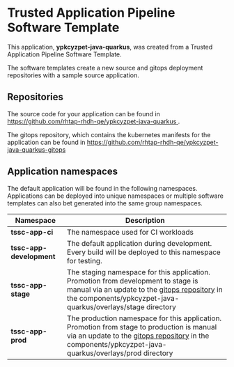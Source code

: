 # Trusted Application Pipeline Software Template

This application, **ypkcyzpet-java-quarkus**, was created from a Trusted Application Pipeline Software Template.

The software templates create a new source and gitops deployment repositories with a sample source application. 

## Repositories

The source code for your application can be found in [https://github.com/rhtap-rhdh-qe/ypkcyzpet-java-quarkus ](https://github.com/rhtap-rhdh-qe/ypkcyzpet-java-quarkus ).
 
The gitops repository, which contains the kubernetes manifests for the application can be found in 
[https://github.com/rhtap-rhdh-qe/ypkcyzpet-java-quarkus-gitops ](https://github.com/rhtap-rhdh-qe/ypkcyzpet-java-quarkus-gitops ) 

## Application namespaces 

The default application will be found in the following namespaces. Applications can be deployed into unique namespaces or multiple software templates can also bet generated into the same group namespaces.  

|  Namespace   |  Description   |  
| -------- | -------- |
| **tssc-app-ci** | The namespace used for CI workloads |
| **tssc-app-development** | The default application during development. Every build will be deployed to this namespace for testing. |
| **tssc-app-stage** | The staging namespace for this application. Promotion from development to stage is manual via an update to the [gitops repository](https://github.com/rhtap-rhdh-qe/ypkcyzpet-java-quarkus-gitops ) in the components/ypkcyzpet-java-quarkus/overlays/stage directory |
| **tssc-app-prod** | The production namespace for this application. Promotion from stage to production is manual via an update to the [gitops repository](https://github.com/rhtap-rhdh-qe/ypkcyzpet-java-quarkus-gitops ) in the components/ypkcyzpet-java-quarkus/overlays/prod directory |